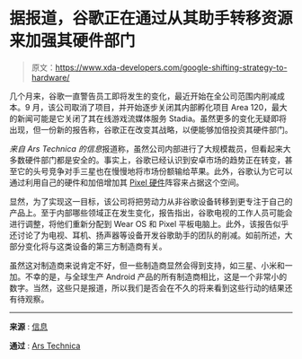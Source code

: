 # 据报道，谷歌正在通过从其助手转移资源来加强其硬件部门

> 原文：<https://www.xda-developers.com/google-shifting-strategy-to-hardware/>

几个月来，谷歌一直警告员工即将发生的变化，最近开始在全公司范围内削减成本。9 月，该公司取消了项目，并开始逐步关闭其内部孵化项目 Area 120，最大的新闻可能是它关闭了其在线游戏流媒体服务 Stadia。虽然更多的变化无疑即将出现，但一份新的报告称，谷歌正在改变其战略，以便能够加倍投资其硬件部门。

*来自 *Ars Technica* 的信息*报道称，虽然公司内部进行了大规模裁员，但看起来大多数硬件部门都是安全的。事实上，谷歌已经认识到安卓市场的趋势正在转变，甚至它的头号竞争对手三星也在慢慢地将市场份额输给苹果。此外，谷歌认为它可以通过利用自己的硬件和加倍增加其 [Pixel 硬件](https://www.xda-developers.com/best-pixel-phones/)阵容来占据这个空间。

显然，为了实现这一目标，该公司将把劳动力从非谷歌设备转移到更专注于自己的产品上。至于内部哪些领域正在发生变化，报告指出，谷歌电视的工作人员可能会进行调整，将他们重新分配到 Wear OS 和 Pixel 平板电脑上。此外，该报告似乎还讨论了为电视、耳机、扬声器等设备开发谷歌助手的团队的削减。如前所述，大部分变化将与这类设备的第三方制造商有关。

虽然这对制造商来说肯定不好，但一些制造商显然会得到支持，如三星、小米和一加。不幸的是，与全球生产 Android 产品的所有制造商相比，这是一个非常小的数字。当然，这些只是报道，所以我们是否会在不久的将来看到这些行动的结果还有待观察。

* * *

**来源** : [信息](https://www.theinformation.com/articles/facing-threat-from-apple-google-tries-new-hardware-playbook?irclickid=UrjWqZwrWxyNTOQ24JwxDyzRUkDVjYRu8WgS0Y0&irgwc=1&utm_source=affiliate&utm_medium=cpa&utm_campaign=10078-Skimbit+Ltd.&utm_term=arstechnica.com)

**通过** : [Ars Technica](https://arstechnica.com/gadgets/2022/10/report-google-doubles-down-on-pixel-hardware-cuts-google-assistant-support/)
